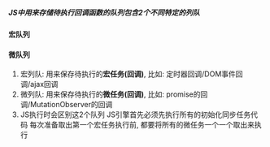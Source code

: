 ##### JS中用来存储待执行回调函数的队列包含2个不同特定的列队
#### 宏队列
#### 微队列
1. 宏列队: 用来保存待执行的**宏任务(回调)**, 比如: 定时器回调/DOM事件回调/ajax回调
2. 微列队: 用来保存待执行的**微任务(回调)**, 比如: promise的回调/MutationObserver的回调
3. JS执行时会区别这2个队列
		JS引擎首先必须先执行所有的初始化同步任务代码
		每次准备取出第一个宏任务执行前, 都要将所有的微任务一个一个取出来执行